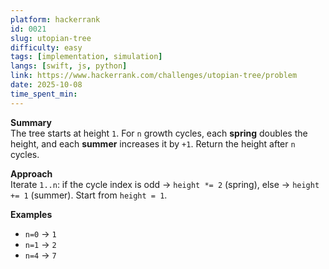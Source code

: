 ```yaml
---
platform: hackerrank
id: 0021
slug: utopian-tree
difficulty: easy
tags: [implementation, simulation]
langs: [swift, js, python]
link: https://www.hackerrank.com/challenges/utopian-tree/problem
date: 2025-10-08
time_spent_min:
---
```


**Summary**  
The tree starts at height `1`. For `n` growth cycles, each **spring** doubles the height, and each **summer** increases it by `+1`. Return the height after `n` cycles.

**Approach**  
Iterate `1..n`: if the cycle index is odd → `height *= 2` (spring), else → `height += 1` (summer). Start from `height = 1`.

**Examples**  
- `n=0` → `1`  
- `n=1` → `2`  
- `n=4` → `7`
